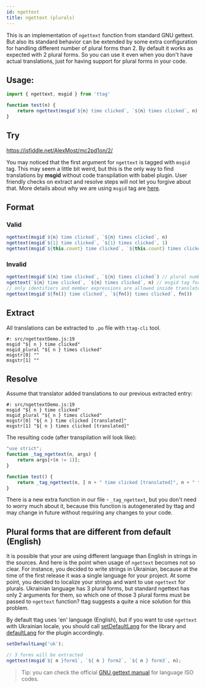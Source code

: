 ```yaml
---
id: ngettext
title: ngettext (plurals)
---
```


This is an implementation of `ngettext` function from standard GNU gettext. But also its standard behavior can be 
extended by some extra configuration for handling different number of plural forms than 2. By default it works as 
expected with 2 plural forms. So you can use it even when you don't have actual translations, just for having support 
for plural forms in your code.

## Usage:

```js
import { ngettext, msgid } from 'ttag'

function test(n) {
    return ngettext(msgid`${n} time clicked`, `${n} times clicked`, n)
}
```

## Try

https://jsfiddle.net/AlexMost/mc2pd1on/2/


You may noticed that the first argument for `ngettext` is tagged with `msgid` tag. 
This may seem a little bit weird, but this is the only way to find translations by **msgid** without code 
transpilation with babel plugin. User friendly checks on extract and resolve steps will not let you forgive about that.
More details about why we are using `msgid` tag are [here](why-use-msgid-for-ngettext.md).

## Format

### Valid

```js
ngettext(msgid`${n} time clicked`, `${n} times clicked`, n)
ngettext(msgid`${1} time clicked`, `${1} times clicked`, 1)
ngettext(msgid`${this.count} time clicked`, `${this.count} times clicked`, this.count)
```

### Invalid

```js
ngettext(msgid`${n} time clicked`, `${n} times clicked`) // plural number argument is missing
ngettext(`${n} time clicked`, `${n} times clicked`, n) // msgid tag for the first argument is missing
// only identifiers and member expressions are allowed inside translated templates.
ngettext(msgid`${fn()} time clicked`, `${fn()} times clicked`, fn())
```

## Extract

All translations can be extracted to `.po` file with `ttag-cli` tool.

```
#: src/ngettextDemo.js:19
msgid "${ n } time clicked"
msgid_plural "${ n } times clicked"
msgstr[0] ""
msgstr[1] ""
```

## Resolve

Assume that translator added translations to our previous extracted entry:

```
#: src/ngettextDemo.js:19
msgid "${ n } time clicked"
msgid_plural "${ n } times clicked"
msgstr[0] "${ n } time clicked [translated]"
msgstr[1] "${ n } times clicked [translated]"
```

The resulting code (after transpilation will look like):

```js
"use strict";
function _tag_ngettext(n, args) { 
    return args[+(n != 1)];
}

function test() {
    return _tag_ngettext(n, [ n + " time clicked [translated]", n + " times clicked [translated]" ]));
}
```

There is a new extra function in our file - `_tag_ngettext`, but you don't need to worry much about it, because this 
function is autogenerated by ttag and may change in future without requiring any changes to your code.

## Plural forms that are different from default (English)

It is possible that your are using different language than English in strings in the sources. And here is the point 
when usage of `ngettext` becomes not so clear. For instance, you decided to write strings in Ukrainian, 
because at the time of the first release it was a single language for your project. 
At some point, you decided to localize your strings and want to use `ngettext` for plurals. 
Ukrainian language has 3 plural forms, but standard ngettext has only 2 arguments for them, 
so which one of those 3 plural forms must be passed to `ngettext` function? 
ttag suggests a quite a nice solution for this problem.

By default ttag uses 'en' language (English), but if you want to use `ngettext` with Ukrainian locale, you should call [setDefaultLang](configuration-lib.md#setdefaultlangstring-lang) for the library and [defaultLang](configuration.md#configdefaultlang-string) for the plugin accordingly.

```js
setDefaultLang('uk');

// 3 forms will be extracted
ngettext(msgid`${ n }form1`, `${ n } form2`, `${ n } form3`, n);
```

> Tip: you can check the official [GNU gettext manual](https://www.gnu.org/software/gettext/manual/html_node/Usual-Language-Codes.html)
> for language ISO codes.
